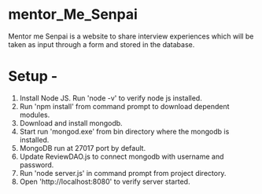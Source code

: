 # mentor_Me_Senpai

Mentor me Senpai is a website to share interview experiences which will be taken as input through a form and stored in the database.


# Setup -

1. Install Node JS. Run 'node -v' to verify node js installed.
2. Run 'npm install' from command prompt to download dependent modules.
3. Download and install mongodb.
4. Start run 'mongod.exe' from bin directory where the mongodb is installed.
5. MongoDB run at 27017 port by default.
6. Update ReviewDAO.js to connect mongodb with username and password.
7. Run 'node server.js' in command prompt from project directory.
8. Open 'http://localhost:8080' to verify server started.
